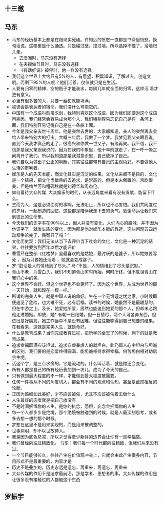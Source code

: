 ## 十三邀

## 马东

* 马东的经历基本上都是在跟现实死磕。许知远的愤怒一直都是书斋里愤怒。换句话说。这哪里是什么通透。只是碰过壁，撞过墙。所以选择不撞了，溜墙根儿走。
	- 去澳洲时，马东没有选择
	- 在央视做节目时，马东没有选择
	- 《有话好说》被停时，他一样没有选择。
* 我们这个世界上大约只有5%的人，有愿望，积累知识，了解过去，创造文明。而剩下95%的人呢？他们活着，仅仅就只是在生活。
* 人要有归零的精神，空的瓶子才能装水，每隔几年就全面的归零，这样活 着才更有意义。
* 心里有很多苦的人，只要一丝甜就能填满。
* 被误会是表达者的宿命，我们没什么可抱怨的。
* 中国有一个成语叫刻舟求剑，我特别喜欢这个成语，因为我们即便对这个成语再熟悉，我们经常会容易成为那个人，我们特别容易忘记自己是在一条河上面，我们特别容易记得自己是在一条船上面。
* 今年是我父亲去世十周年。他是突然去世的，大家都知道，亲人的突然离去会给人带来特别大的打击。大概三年后，我做了一个梦。我梦见我父亲跟我说，直到今天我才真正的走了，很高兴和你做一世父子，有缘再聚。我不信，我不信那是我父亲跟我说的。因为在我的印象里，他十年前就走了，在一呼一吸之间离开了我们。所以我知道那是我潜意识里，自己放掉了自己。
* 我们自以为做出了公正的判断，其实往往都带有自己的主观色彩。不要做他人生活的审判者。
* 娱乐是人的先天本能，而文化其实是沉淀的结果。文化从来都不是目的，文化是一个结果，把文化当做目的去追求，是崇高的，但是本末倒置的。京剧很美，但是梅兰芳和程砚秋就是刘德华和周杰伦。
* 如何看待大众传媒  大众娱乐的时代，从长远角度来看有没有贡献，能留下什么。
* 生而为人，这是必须面对的事啊，无法阻止，所以也不必害怕。我们共同度过的岁月，一起制造的回忆，这些都是陪伴我走下去的勇气。感谢命运让我们来到彼此的生命里。
* 今天我们的识字率在90%以上，但人并没有变化，人们内心的趣味，并不因为他识字了，就发生质的变化，因为那是他对娱乐本能的靠近。这些问题五四运动都争论完了，民智开了吗？”
* 文化历史观：我们无法从当下去评价当下社会的文化，文化是一种沉淀的结果，往往要放到百年以后才能评价
* 曹雪芹在整部《红楼梦》里最喜欢的是姑娘，最讨厌的是婆子，所以姑娘要写死 ，因为只要她还活着 ，她就会变成婆子。
* 罗:“脏话是人的情绪到了尽头。” 马:“不是，人的情绪到了尽头是沉默。”
* 青山不老，为雪白头，我们不知道青山何时所始，何时所终，但不耽误青山在我们心中的美。
* 这个世界不会好，但这个世界也不会更坏了。因为这个世界，从成为世界的那一天开始，就和现在一模一样。”
* 所谓的完美人生，就是中国人说的命好。生在一个无饥馑之忧之家，小时候即便遇见了危险，也大难不死，必有后福。读书的时候，她虽然不是最聪慧的，但在中游之上。及长，她爱她所爱，居然也能追到她爱的那个人，但却未必跟他走进婚姻。即使，她* 有朝一日结婚，但一日情尽，两个人可各奔东西，但依旧是好朋友。她工作当中不是没有困难，但往往能够得到自己想要的结果。在我看来，这就是完美人生，就是命好。
* 什么是教育成果？当你完成教育过程，把所学的全忘了的时候，剩下的就是教育成果。
* 追求幸福圆满应该坦诚，追求自虐兼虐人的就坦白，此乃鄙人心中坦白与坦诚的区别。我们要的是恋爱终得圆满，能坦诚相待求得幸福，何苦坦白相对劫后余生呢。
* 活这个字，是三点水旁的，它是流动的。什么叫活着，就是你还会变化。
* 所有人都是自己的所有经历叠加到一块儿，成为了今天的自己。
* 只有做到最大程度的不一样，才能做到最大程度被需要。
* 任何一件事从不同的角度切入，都会有不同的观点和认知，甚至是截然相反的论断。
* 正因为婚姻如此美好，才不应该被催，尤其不应该被催着去做什么
* 人生最好的态度就是把自己放没有
* 不是时间捆绑你的人生，是你的执念，恐惧，妄念会捆绑你的人生
* 每一个人都步步是绝境，那个绝境被触碰到的时候，就是人最深刻思考，或者多去想一想的那个时候。
* 梦想在这里不是用来实现的，而是用来被调整的。
* 世事洞明，却不以世故待人。
* 我是因为底色悲凉，所以才觉得至少新鲜的边界会让你有一些幸福感。
* 我们曾经向往过精致化。 马东：我们每一个时代都向往精致，但我们从来没有过。
* 一个节目能够长久，往往产生在价值观冲突上，它就会由此产生很多内容，节目形式不是最重要的，内容才是
* 历史不是叠加的，历史永远是遗忘，再重来，再遗忘，再重来
* 大众传媒的作用不是追求最前沿，那是学者、思想者的事，大众传媒的作用是让很多没有接触过的人接触这个东西

## 罗振宇
